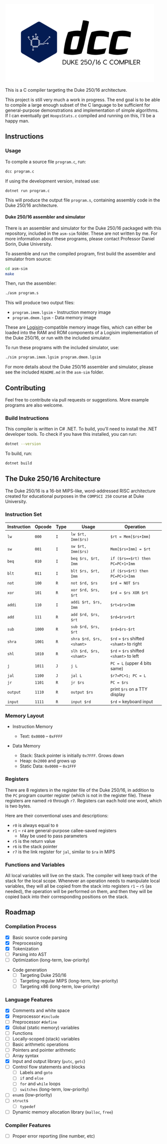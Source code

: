 <img src="logo.png" height="250px">

This is a C compiler targeting the Duke 250/16 architecture.

This project is still very much a work in progress. The end goal is to be able to compile a large enough subset of the C
language to be sufficient for general-purpose demonstrations and implementation of simple algorithms. If I can eventually get 
`HoopsStats.c` compiled and running on this, I'll be a happy man.

## Instructions

### Usage

To compile a source file `program.c`, run:

```bash
dcc program.c
```

If using the development version, instead use:

```bash
dotnet run program.c
```

This will produce the output file `program.s`, containing assembly code in the
Duke 250/16 architecture.

#### Duke 250/16 assembler and simulator

There is an assembler and simulator for the Duke 250/16 packaged with this
repository, included in the `asm-sim` folder. These are not written by me. For more information about these programs, please contact Professor Daniel Sorin, Duke University.

To assemble and run the compiled program, first build the assembler and simulator from source:

```bash
cd asm-sim
make
```

Then, run the assembler:

```bash
./asm program.s
```

This will produce two output files:

- `program.imem.lgsim` - Instruction memory image
- `program.dmem.lgsm` - Data memory image

These are [Logisim](http://www.cburch.com/logisim/)-compatible memory image files,
which can either be loaded into the RAM and ROM components of a Logisim implementation
of the Duke 250/16, or run with the included simulator.

To run these programs with the included simulator, use:

```bash
./sim program.imem.lgsim program.dmem.lgsim
```

For more details about the Duke 250/16 assembler and simulator, please see the included
`README.md` in the `asm-sim` folder.

## Contributing

Feel free to contribute via pull requests or suggestions. More example programs are also
welcome.

### Build Instructions

This compiler is written in C# .NET. To build, you'll need to install the .NET developer
tools. To check if you have this installed, you can run:

```bash
dotnet --version
```

To build, run:

```bash
dotnet build
```

## The Duke 250/16 Architecture

The Duke 250/16 is a 16-bit MIPS-like, word-addressed RISC architecture created for educational purposes in the `COMPSCI 250` course at Duke University.

### Instruction Set

| Instruction  	| Opcode 	| Type 	| Usage                  	| Operation
|---------  	|--------	|------	|------------------------	|------------
| `lw`         	| `000`    	| `I`  	| `lw $rt, Imm($rs)`       	| `$rt = Mem[$rs+Imm]`
| `sw`         	| `001`    	| `I`  	| `sw $rt, Imm($rs)`       	| `Mem[$rs+Imm] = $rt`
| `beq`        	| `010`   	| `I`  	| `beq $rs, $rt, Imm`      	| `if ($rs==$rt) then PC=PC+1+Imm`
| `blt`        	| `011`   	| `I`  	| `blt $rs, $rt, Imm`      	| `if ($rs<$rt) then PC=PC+1+Imm`
| `not`        	| `100`    	| `R`  	| `not $rd, $rs`           	| `$rd = NOT $rs`
| `xor`        	| `101`    	| `R`  	| `xor $rd, $rs, $rt`      	| `$rd = $rs XOR $rt`
| `addi`       	| `110`    	| `I`  	| `addi $rt, $rs, Imm`     	| `$rt=$rs+Imm`
| `add`        	| `111`    	| `R`  	| `add $rd, $rs, $rt`      	| `$rd=$rs+$rt`
| `sub`        	| `1000`   	| `R`  	| `sub $rd, $rs, $rt`      	| `$rd=$rs-$rt`
| `shra`       	| `1001`   	| `R`  	| `shra $rd, $rs, <shamt>` 	| `$rd` = `$rs` shifted `<shamt>` to right
| `shl`        	| `1010`   	| `R`  	| `slh $rd, $rs, <shamt>`  	| `$rd` = `$rs` shifted `<shamt>` to left
| `j`          	| `1011`   	| `J`  	| `j L`                    	| `PC = L` (upper 4 bits same)
| `jal`        	| `1100`   	| `J`  	| `jal L`                  	| `$r7=PC+1; PC = L`
| `jr`         	| `1101`   	| `R`  	| `jr $rs`                 	| `PC = $rs`
| `output`     	| `1110`   	| `R`  	| `output $rs`             	| print `$rs` on a TTY display
| `input`      	| `1111`   	| `R`  	| `input $rd`              	| `$rd` = keyboard input

### Memory Layout

- Instruction Memory
    - Text: `0x0000` – `0xFFFF`

- Data Memory
    - Stack: Stack pointer is initially `0x7FFF`. Grows down
    - Heap: `0x2000` and grows up
    - Static Data: `0x0000` – `0x1FFF`

### Registers

There are 8 registers in the register file of the Duke 250/16, in addition to the `PC`
program counter register (which is not in the register file). These registers are named
`r0` through `r7`. Registers can each hold one word, which is two bytes.

Here are their conventional uses and descriptions:

- `r0` is always equal to `0`
- `r1` – `r4` are general-purpose callee-saved registers
    - May be used to pass parameters
- `r5` is the return value
- `r6` is the stack pointer
- `r7` is the link register for `jal`, similar to `$ra` in MIPS

### Functions and Variables

All local variables will live on the stack. The compiler will keep track of the stack
for the local scope. Whenever an operation needs to manipulate local variables, they will
all be copied from the stack into registers `r1` – `r5` (as needed), the operation will be
performed on them, and then they will be copied back into their corresponding positions on
the stack.

## Roadmap

### Compilation Process

- [x] Basic source code parsing
- [x] Preprocessing
- [x] Tokenization
- [ ] Parsing into AST
- [ ] Optimization (long-term, low-priority)
- Code generation
    - [ ] Targeting Duke 250/16
    - [ ] Targeting regular MIPS (long-term, low-priority)
    - [ ] Targeting x86 (long-term, low-priority)

### Language Features

- [x] Comments and white space
- [x] Preprocessor `#include`
- [ ] Preprocessor `#define`
- [x] Global (static memory) variables
- [ ] Functions
- [ ] Locally-scoped (stack) variables
- [ ] Basic arithmetic operations
- [ ] Pointers and pointer arithmetic
- [ ] Array syntax
- [x] Input and output library (`putc`, `getc`)
- [ ] Control flow statements and blocks
    - [ ] Labels and `goto`
    - [ ] `if` and `else`
    - [ ] `for` and `while` loops
    - [ ] `switches` (long-term, low-priority)
- [ ] `enum`s (low-priority)
- [ ] `struct`s
    - [ ] `typedef`
- [ ] Dynamic memory allocation library (`malloc`, `free`)

### Compiler Features

- [ ] Proper error reporting (line number, etc)
